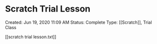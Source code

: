 # Scratch Trial Lesson

Created: Jun 19, 2020 11:09 AM
Status: Complete
Type: [[Scratch]], Trial Class

[[scratch trial lesson.txt]]
